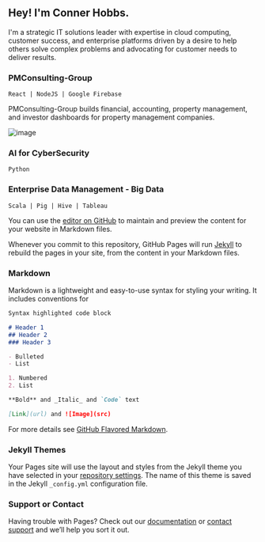 ## Hey! I'm Conner Hobbs.

I'm a strategic IT solutions leader with expertise in cloud computing, customer success, and enterprise platforms driven by a desire to help others solve complex problems and advocating for customer needs to deliver results.

### PMConsulting-Group
` React | NodeJS | Google Firebase `

PMConsulting-Group builds financial, accounting, property management, and investor dashboards for property management companies.

![image](src)

### AI for CyberSecurity
` Python `

### Enterprise Data Management - Big Data
` Scala | Pig | Hive | Tableau `



You can use the [editor on GitHub](https://github.com/cmhobbs96/portfolio/edit/gh-pages/index.md) to maintain and preview the content for your website in Markdown files.

Whenever you commit to this repository, GitHub Pages will run [Jekyll](https://jekyllrb.com/) to rebuild the pages in your site, from the content in your Markdown files.

### Markdown

Markdown is a lightweight and easy-to-use syntax for styling your writing. It includes conventions for

```markdown
Syntax highlighted code block

# Header 1
## Header 2
### Header 3

- Bulleted
- List

1. Numbered
2. List

**Bold** and _Italic_ and `Code` text

[Link](url) and ![Image](src)
```

For more details see [GitHub Flavored Markdown](https://guides.github.com/features/mastering-markdown/).

### Jekyll Themes

Your Pages site will use the layout and styles from the Jekyll theme you have selected in your [repository settings](https://github.com/cmhobbs96/portfolio/settings/pages). The name of this theme is saved in the Jekyll `_config.yml` configuration file.

### Support or Contact

Having trouble with Pages? Check out our [documentation](https://docs.github.com/categories/github-pages-basics/) or [contact support](https://support.github.com/contact) and we’ll help you sort it out.
